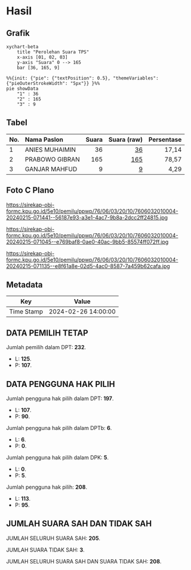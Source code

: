 # Hasil

## Grafik

```mermaid
xychart-beta
    title "Perolehan Suara TPS"
    x-axis [01, 02, 03]
    y-axis "Suara" 0 --> 165
    bar [36, 165, 9]
```

```mermaid
%%{init: {"pie": {"textPosition": 0.5}, "themeVariables": {"pieOuterStrokeWidth": "5px"}} }%%
pie showData
    "1" : 36
    "2" : 165
    "3" : 9
```

## Tabel

| No. | Nama Paslon    | Suara | Suara (raw) | Persentase |
|:--- |:-------------- | -----:| -----------:| ----------:|
| 1   | ANIES MUHAIMIN | 36    | [36][p-1]   | 17,14      |
| 2   | PRABOWO GIBRAN | 165   | [165][p-2]  | 78,57      |
| 3   | GANJAR MAHFUD  | 9     | [9][p-3]    | 4,29       |


[p-1]: https://github.com/gigit-pemilu/pemilu-2024-76-sulawesi-barat/blob/main/pilpres/hitung-suara/sub/76-sulawesi-barat/sub/06-mamuju-tengah/sub/03-budong-budong/sub/2010-barakkang/sub/004-tps/sub/paslon-1.txt
[p-2]: https://github.com/gigit-pemilu/pemilu-2024-76-sulawesi-barat/blob/main/pilpres/hitung-suara/sub/76-sulawesi-barat/sub/06-mamuju-tengah/sub/03-budong-budong/sub/2010-barakkang/sub/004-tps/sub/paslon-2.txt
[p-3]: https://github.com/gigit-pemilu/pemilu-2024-76-sulawesi-barat/blob/main/pilpres/hitung-suara/sub/76-sulawesi-barat/sub/06-mamuju-tengah/sub/03-budong-budong/sub/2010-barakkang/sub/004-tps/sub/paslon-3.txt

## Foto C Plano

https://sirekap-obj-formc.kpu.go.id/5e10/pemilu/ppwp/76/06/03/20/10/7606032010004-20240215-071441--56187e93-a3e1-4ac7-9b8a-2dcc2ff24815.jpg

https://sirekap-obj-formc.kpu.go.id/5e10/pemilu/ppwp/76/06/03/20/10/7606032010004-20240215-071045--e769baf8-0ae0-40ac-9bb5-85574ff072ff.jpg

https://sirekap-obj-formc.kpu.go.id/5e10/pemilu/ppwp/76/06/03/20/10/7606032010004-20240215-071135--e8f61a8e-02d5-4ac0-8587-7a459b62cafa.jpg


## Metadata

| Key        | Value               |
| ---------- | ------------------- |
| Time Stamp | 2024-02-26 14:00:00 |


## DATA PEMILIH TETAP

Jumlah pemilih dalam DPT: **232**.
 * L: **125**.
 * P: **107**.

## DATA PENGGUNA HAK PILIH

Jumlah pengguna hak pilih dalam DPT: **197**.
 * L: **107**.
 * P: **90**.

Jumlah pengguna hak pilih dalam DPTb: **6**.
 * L: **6**.
 * P: **0**.

Jumlah pengguna hak pilih dalam DPK: **5**.
 * L: **0**.
 * P: **5**.

Jumlah pengguna hak pilih: **208**.
 * L: **113**.
 * P: **95**.

## JUMLAH SUARA SAH DAN TIDAK SAH

JUMLAH SELURUH SUARA SAH: **205**.

JUMLAH SUARA TIDAK SAH: **3**.

JUMLAH SELURUH SUARA SAH DAN SUARA TIDAK SAH: **208**.


